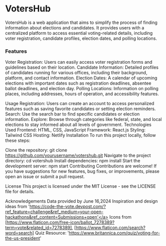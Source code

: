 <h1>VotersHub</h1>
<p></p>VotersHub is a web application that aims to simplify the process of finding information about elections and candidates. It provides users with a centralized platform to access essential voting-related details, including voter registration, candidate profiles, election dates, and polling locations. </p>

<h3>Features</h3>
Voter Registration: Users can easily access voter registration forms and guidelines based on their location.
Candidate Information: Detailed profiles of candidates running for various offices, including their background, platform, and contact information.
Election Dates: A calendar of upcoming elections with important dates such as registration deadlines, absentee ballot deadlines, and election day.
Polling Locations: Information on polling places, including addresses, hours of operation, and accessibility features.

Usage
Registration: Users can create an account to access personalized features such as saving favorite candidates or setting election reminders.
Search: Use the search bar to find specific candidates or election information.
Explore: Browse through categories like federal, state, and local elections to stay informed about all levels of government.
Technologies Used
Frontend: HTML, CSS, JavaScript
Framework: React.js
Styling: Tailwind CSS
Hosting: Netlify
Installation
To run this project locally, follow these steps:

Clone the repository: git clone https://github.com/yourusername/votershub.git
Navigate to the project directory: cd votershub
Install dependencies: npm install
Start the development server: npm start
Contributing
Contributions are welcome! If you have suggestions for new features, bug fixes, or improvements, please open an issue or submit a pull request.

License
This project is licensed under the MIT License - see the LICENSE file for details.

Acknowledgements
Data provided by June 16,2024
Inspiration and design ideas from <a>'https://code-the-vote.devpost.com/?ref_feature=challenge&ref_medium=your-open-hackathons&ref_content=Submissions+open'</a>
Icons from [https://www.flaticon.com/free-icon/ballot_7278389?term=vote&related_id=7278389],
[https://www.flaticon.com/search?word=search]
Quiz Resource: 'https://www.britannica.com/quiz/voting-for-the-us-president'
